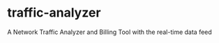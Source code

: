 traffic-analyzer
================

A Network Traffic Analyzer and Billing Tool with the real-time data feed 
